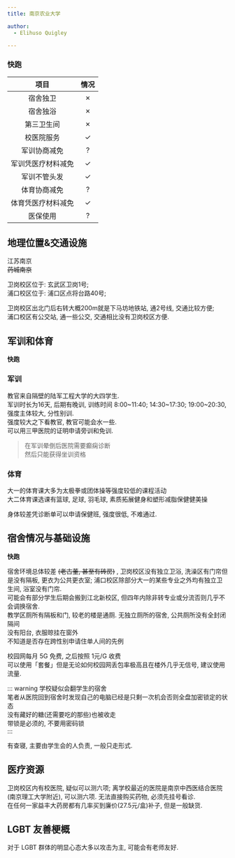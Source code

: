 ```yaml
---
title: 南京农业大学

author:
  - Elihuso Quigley

---
```


### **快跑**

|项目|情况|
|:---:|:---:|
|宿舍独卫|✗|
|宿舍独浴|✗|
|第三卫生间|✗|
|校医院服务|✓|
|军训协商减免|?|
|军训凭医疗材料减免|✓|
|军训不管头发|✓|
|体育协商减免|?|
|体育凭医疗材料减免|✓|
|医保使用|?|

## 地理位置&交通设施

江苏南京   
~~药城南京~~  

卫岗校区位于: 玄武区卫岗1号;   
浦口校区位于: 浦口区点将台路40号;  

卫岗校区出北门后右转大概200m就是下马坊地铁站, 通2号线, 交通比较方便;  
浦口校区有公交站, 通一些公交, 交通相比没有卫岗校区方便.  

## 军训和体育

**快跑**

### 军训

教官来自隔壁的陆军工程大学的大四学生.  
军训时长为16天, 后期有晚训, 训练时间 8:00~11:40; 14:30~17:30; 19:00~20:30, 强度主体较大, 分性别训.  
强度较大之下看教官, 教官可能会水一些.  
可以用三甲医院的证明申请旁训和免训.  

> 在军训晕倒后医院需要癫痫诊断  
> 然后只能获得坐训资格  

### 体育

大一的体育课大多为太极拳或团体操等强度较低的课程活动  
大二体育课选课有篮球, 足球, 羽毛球, 素质拓展健身和塑形减脂保健健美操  

身体较差凭诊断单可以申请保健班, 强度很低, 不难通过.  


## 宿舍情况与基础设施

**快跑**

宿舍环境总体较差 ~~(老古董, 甚至有砖房)~~ , 卫岗校区没有独立卫浴, 洗澡区有门帘但是没有隔板, 更衣为公共更衣室; 浦口校区除部分大一的某些专业之外均有独立卫生间, 浴室没有门帘.    
可能会有部分学生后期会搬到江北新校区, 但四年内除非转专业或分流否则几乎不会调换宿舍.  
教学区厕所有隔板和门, 较老的楼是通厕. 无独立厕所的宿舍, 公共厕所没有全封闭隔间  
没有阳台, 衣服晾挂在窗外  
不知道是否存在跨性别申请住单人间的先例  

校园网每月 5G 免费, 之后按照 1元/G 收费  
可以使用「套餐」但是无论如何校园网丢包率极高且在楼外几乎无信号, 建议使用流量.  

::: warning 
学校疑似会翻学生的宿舍  
笔者从医院回到宿舍时发现自己的电脑已经是只剩一次机会否则全盘加密锁定的状态  
没有藏好的糖(还需要吃的那些)也被收走  
带锁是必须的, 不要用密码锁    
:::

有查寝, 主要由学生会的人负责, 一般只走形式.  

## 医疗资源

卫岗校区内有校医院, 疑似可以测六项; 离学校最近的医院是南京中西医结合医院(南京理工大学附近), 可以测六项. 无法直接购买药物, 必须先挂号看诊.  
在任何一家益丰大药房都有几率买到廉价(27.5元/盒)补子, 但是一般缺货.  

## LGBT 友善梗概

对于 LGBT 群体的明显心态大多以攻击为主, 可能会有老师友好.  
